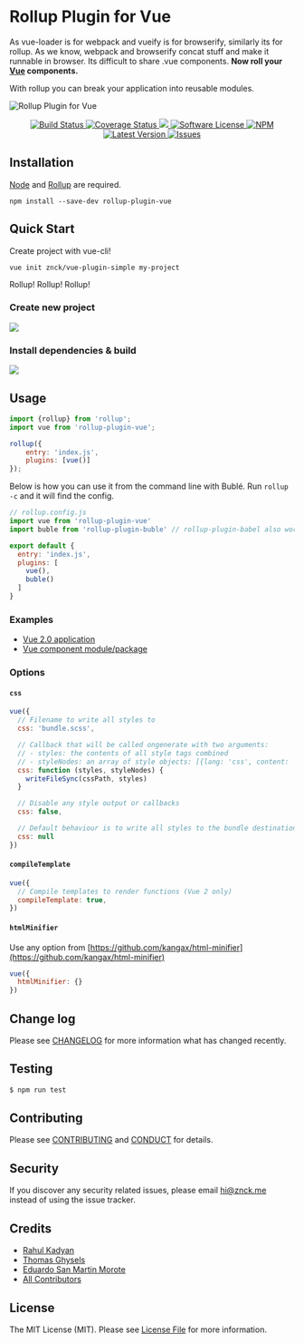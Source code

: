 # Rollup Plugin for Vue
As vue-loader is for webpack and vueify is for browserify, similarly its for rollup. As we know, webpack and browserify concat stuff and make it runnable in browser. Its difficult to share .vue components. **Now roll your [Vue](http://vuejs.org/) components.**

With rollup you can break your application into reusable modules.

![Rollup Plugin for Vue](cover.png)

<p align="center">
  <a href="https://circleci.com/gh/znck/rollup-plugin-vue">
    <img src="https://circleci.com/gh/znck/rollup-plugin-vue.svg?style=svg" alt="Build Status" />
  </a>
  <a href="https://coveralls.io/github/znck/rollup-plugin-vue?branch=master">
    <img src="https://coveralls.io/repos/github/znck/rollup-plugin-vue/badge.svg?branch=master&style=flat-square" alt="Coverage Status" />
  </a>
  <a href="https://www.codacy.com/app/znck/rollup-plugin-vue">
    <img src="https://api.codacy.com/project/badge/grade/e3402df0135240c29a1d25bab93932a0"/>
  </a>
  <a href="LICENSE">
    <img src="https://img.shields.io/badge/license-MIT-brightgreen.svg?style=flat-square" alt="Software License" />
  </a>
  <a href="https://npmjs.org/package/rollup-plugin-vue">
    <img src="https://img.shields.io/npm/v/rollup-plugin-vue.svg?style=flat-square" alt="NPM" />
  </a>
  <a href="https://github.com/znck/rollup-plugin-vue/releases">
    <img src="https://img.shields.io/github/release/znck/rollup-plugin-vue.svg?style=flat-square" alt="Latest Version" />
  </a>

  <a href="https://github.com/znck/rollup-plugin-vue/issues">
    <img src="https://img.shields.io/github/issues/znck/rollup-plugin-vue.svg?style=flat-square" alt="Issues" />
  </a>
</p>

## Installation
[Node](http://nodejs.org/) and [Rollup](http://rollupjs.org) are required.
```
npm install --save-dev rollup-plugin-vue
```

## Quick Start

Create project with vue-cli!

```
vue init znck/vue-plugin-simple my-project
```

Rollup! Rollup! Rollup!

### Create new project
![](create.gif)

### Install dependencies & build
![](build.gif)


## Usage

```js
import {rollup} from 'rollup';
import vue from 'rollup-plugin-vue';

rollup({
	entry: 'index.js',
	plugins: [vue()]
});
```

Below is how you can use it from the command line with Bublé.
Run `rollup -c` and it will find the config.

```js
// rollup.config.js
import vue from 'rollup-plugin-vue'
import buble from 'rollup-plugin-buble' // rollup-plugin-babel also works

export default {
  entry: 'index.js',
  plugins: [
    vue(),
    buble()
  ]
}
```

### Examples

- [Vue 2.0 application](https://gist.github.com/znck/4ae3a705bccba0a3feecfa7b5f3da1ea)
- [Vue component module/package](https://gist.github.com/znck/140d5e9deabfa41f2e935d053a59f23e)

### Options

#### `css`

```js
vue({
  // Filename to write all styles to
  css: 'bundle.scss',

  // Callback that will be called ongenerate with two arguments:
  // - styles: the contents of all style tags combined
  // - styleNodes: an array of style objects: [{lang: 'css', content: 'body { color: green }'}]
  css: function (styles, styleNodes) {
    writeFileSync(cssPath, styles)
  }

  // Disable any style output or callbacks
  css: false,

  // Default behaviour is to write all styles to the bundle destination where .js is replaced by .css
  css: null
})
```

#### `compileTemplate`

```js
vue({
  // Compile templates to render functions (Vue 2 only)
  compileTemplate: true,
})
```

#### `htmlMinifier`

Use any option from [https://github.com/kangax/html-minifier](https://github.com/kangax/html-minifier)

```js
vue({
  htmlMinifier: {} 
})
```

## Change log

Please see [CHANGELOG](CHANGELOG.md) for more information what has changed recently.

## Testing

``` bash
$ npm run test
```

## Contributing

Please see [CONTRIBUTING](CONTRIBUTING.md) and [CONDUCT](CONDUCT.md) for details.

## Security

If you discover any security related issues, please email hi@znck.me instead of using the issue tracker.

## Credits

- [Rahul Kadyan](https://github.com/znck)
- [Thomas Ghysels](https://github.com/thgh)
- [Eduardo San Martin Morote](https://github.com/posva)
- [All Contributors][link-contributors]

## License

The MIT License (MIT). Please see [License File](LICENSE) for more information.

[link-contributors]: ../../contributors
